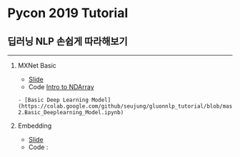 # Pycon 2019 Tutorial
## 딥러닝 NLP 손쉽게 따라해보기
---

1. MXNet Basic
      - [Slide](slide/1.MXNet_Basic.pdf) 
      - Code
       [Intro to NDArray](https://colab.research.google.com/github/seujung/gluonnlp_tutorial/blob/master/code/1-1.Intro_to_NDArray.ipynb)
       
       - [Basic Deep Learning Model] (https://colab.google.com/github/seujung/gluonnlp_tutorial/blob/master/code/1-2.Basic_Deeplearning_Model.ipynb)


2. Embedding
    - [Slide](slide/2.Word_Embedding.pdf) 
    - Code :
